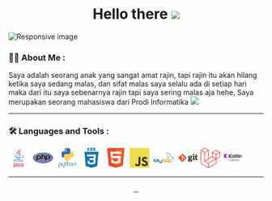 




<h1 align="center">
  Hello there
  <img src="https://media.giphy.com/media/hvRJCLFzcasrR4ia7z/giphy.gif" width="30px"/>
</h1>

<div align="text-center">
  <img src="https://media2.giphy.com/media/v1.Y2lkPTc5MGI3NjExYXkwcHU5cDJycGlydDl5YWg1ZmQyemc5ZHFjeWNxYm5lbTlpYjg0NCZlcD12MV9pbnRlcm5hbF9naWZfYnlfaWQmY3Q9Zw/Mxsc4ZpZBEBdm/200.webp" class="img-fluid" alt="Responsive image">
</div>


### :woman_technologist: About Me :

Saya adalah seorang anak yang sangat amat rajin, tapi rajin itu akan hilang ketika saya sedang malas, dan sifat malas saya selalu ada di setiap hari maka dari itu saya sebenarnya rajin tapi saya sering malas aja hehe, Saya merupakan seorang mahasiswa dari Prodi Informatika <img src="https://media.giphy.com/media/WUlplcMpOCEmTGBtBW/giphy.gif" width="30">


<hr>

### :hammer_and_wrench: Languages and Tools :
<div>
  <img src="https://github.com/devicons/devicon/blob/master/icons/java/java-original-wordmark.svg" title="Java" alt="Java" width="40">&nbsp;
  <img src="https://github.com/devicons/devicon/blob/master/icons/php/php-original.svg" title="Java" alt="Java" width="40">&nbsp; 
  <img src="https://github.com/devicons/devicon/blob/master/icons/python/python-original-wordmark.svg" title="Java" alt="Java" width="40">&nbsp; 
  <img src="https://github.com/devicons/devicon/blob/master/icons/css3/css3-plain-wordmark.svg"  title="CSS3" alt="CSS" width="40" height="40"/>&nbsp;
  <img src="https://github.com/devicons/devicon/blob/master/icons/html5/html5-original.svg" title="HTML5" alt="HTML" width="40" height="40"/>&nbsp;
  <img src="https://github.com/devicons/devicon/blob/master/icons/javascript/javascript-original.svg" title="JavaScript" alt="JavaScript" width="40" height="40"/>&nbsp;
  <img src="https://github.com/devicons/devicon/blob/master/icons/mysql/mysql-original-wordmark.svg" title="MySQL"  alt="MySQL" width="40" height="40"/>&nbsp;
  <img src="https://github.com/devicons/devicon/blob/master/icons/git/git-original-wordmark.svg" title="Git" **alt="Git" width="40" height="40"/>
  <img src="https://github.com/devicons/devicon/blob/master/icons/laravel/laravel-original.svg" title="Git" **alt="Git" width="40" height="40"/>
  <img src="https://github.com/devicons/devicon/blob/master/icons/kotlin/kotlin-original-wordmark.svg" title="Git" **alt="Git" width="40" height="40"/>
</div>

<hr>
<div id="badges" align="center">
  <a href="https://www.instagram.com/dzikraa_24">
    <img src="https://img.shields.io/badge/Instagram-magenta?style=for-the-badge&logo=instagram&logoColor=white" alt=""/>
  </a>
  <a href="mailto:m.daffa342@gmail.com">
    <img src="https://img.shields.io/badge/Email-red?style=for-the-badge&logo=gmail&logoColor=white" alt=""/>
  </a>
  <a href="your-twitter-URL">
    <img src="https://img.shields.io/badge/LinkedIn-blue?style=for-the-badge&logo=LinkedIn&logoColor=white" alt=""/>
  </a>
</div>
<!--
**ItzmeLYNLEN/ItzmeLYNLEN** is a ✨ _special_ ✨ repository because its `README.md` (this file) appears on your GitHub profile.

Here are some ideas to get you started:

- 🔭 I’m currently working on ...
- 🌱 I’m currently learning ...
- 👯 I’m looking to collaborate on ...
- 🤔 I’m looking for help with ...
- 💬 Ask me about ...
- 📫 How to reach me: ...
- 😄 Pronouns: ...
- ⚡ Fun fact: ...
-->

